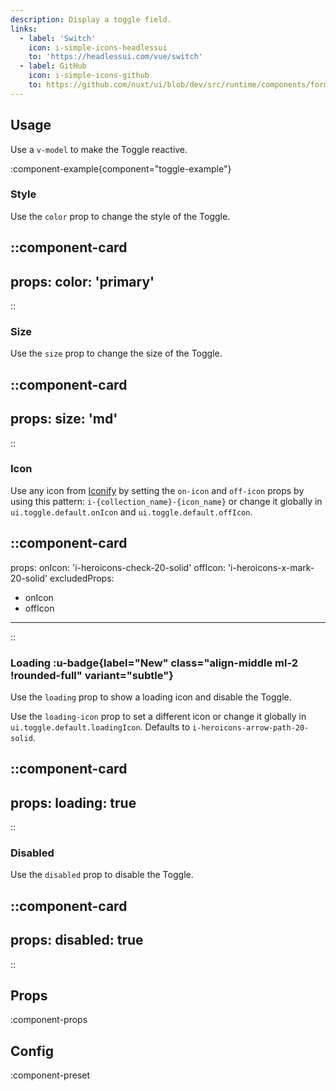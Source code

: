 ```yaml
---
description: Display a toggle field.
links:
  - label: 'Switch'
    icon: i-simple-icons-headlessui
    to: 'https://headlessui.com/vue/switch'
  - label: GitHub
    icon: i-simple-icons-github
    to: https://github.com/nuxt/ui/blob/dev/src/runtime/components/forms/Toggle.vue
---
```


## Usage

Use a `v-model` to make the Toggle reactive.

:component-example{component="toggle-example"}

### Style

Use the `color` prop to change the style of the Toggle.

::component-card
---
props:
  color: 'primary'
---
::

### Size

Use the `size` prop to change the size of the Toggle.

::component-card
---
props:
  size: 'md'
---
::

### Icon

Use any icon from [Iconify](https://icones.js.org) by setting the `on-icon` and `off-icon` props by using this pattern: `i-{collection_name}-{icon_name}` or change it globally in `ui.toggle.default.onIcon` and `ui.toggle.default.offIcon`.

::component-card
---
props:
  onIcon: 'i-heroicons-check-20-solid'
  offIcon: 'i-heroicons-x-mark-20-solid'
excludedProps:
  - onIcon
  - offIcon
---
::

### Loading :u-badge{label="New" class="align-middle ml-2 !rounded-full" variant="subtle"}

Use the `loading` prop to show a loading icon and disable the Toggle.

Use the `loading-icon` prop to set a different icon or change it globally in `ui.toggle.default.loadingIcon`. Defaults to `i-heroicons-arrow-path-20-solid`.

::component-card
---
props:
  loading: true
---
::

### Disabled

Use the `disabled` prop to disable the Toggle.

::component-card
---
props:
  disabled: true
---
::


## Props

:component-props

## Config

:component-preset
